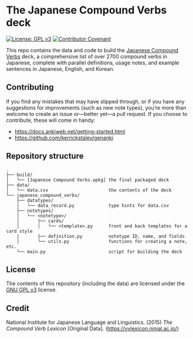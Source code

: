 # The Japanese Compound Verbs deck

[![License: GPL v3](https://img.shields.io/badge/License-GPLv3-blue.svg)](https://www.gnu.org/licenses/gpl-3.0)
[![Contributor Covenant](https://img.shields.io/badge/Contributor%20Covenant-2.1-4baaaa.svg)](CODE_OF_CONDUCT.md)

This repo contains the data and code to build the [Japanese Compound Verbs](https://ankiweb.net/shared/info/921752699) deck, a comprehensive list of over 2700 compound verbs in Japanese, complete with parallel definitions, usage notes, and example sentences in Japanese, English, and Korean.

## Contributing

If you find any mistakes that may have slipped through, or if you have any suggestions for improvements (such as new note types), you’re more than welcome to create an issue or—better yet—a pull request. If you choose to contribute, these will come in handy:

- <https://docs.ankiweb.net/getting-started.html>
- <https://github.com/kerrickstaley/genanki>

## Repository structure

```text
.
├── build/
│   └── [Japanese Compound Verbs.apkg] the final packaged deck
├── data/
│   └── data.csv                       the contents of the deck
└── japanese_compound_verbs/
    ├── datatypes/
    │   └── data_record.py             type hints for data.csv
    ├── notetypes/
    │   └── <notetype>/
    │       ├── cards/
    │       │   └── <template>.py      front and back templates for a card style
    │       ├── definition.py          notetype ID, name, and fields 
    │       └── utils.py               functions for creating a note, etc.
    └── main.py                        script for building the deck
```

## License

The contents of this repository (including the data) are licensed under the [GNU GPL v3](https://choosealicense.com/licenses/gpl-3.0/) license.

## Credit

National Institute for Japanese Language and Linguistics. (2015) *The Compound Verb Lexicon* [Original Data]. (<https://vvlexicon.ninjal.ac.jp/>)
